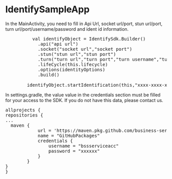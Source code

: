 # IdentifySampleApp

In the MainActivity, you need to fill in Api Url, socket url/port, stun url/port, turn url/port/username/password and ident id information.
<pre>
          val identifyObject = IdentifySdk.Builder()
            .api("api url")
            .socket("socket url","socket port")
            .stun("stun url","stun port")
            .turn("turn url","turn port","turn username","turn password")
            .lifeCycle(this.lifecycle)
            .options(identityOptions)
            .build()

        identifyObject.startIdentification(this,"xxxx-xxxx-xxxx-xxxx-xxxxxxx","tr")
</pre>


In settings.gradle, the value value in the credentials section must be filled for your access to the SDK. If you do not have this data, please contact us.


 <pre>allprojects {
repositories {
...
  maven {
            url = 'https://maven.pkg.github.com/business-service-solution-gmbh/id24.tr-android-sdk'
            name = "GitHubPackages"
            credentials {
                username = "bssserviceacc"
                password = "xxxxxx"
            }
        }
}
}</pre>
